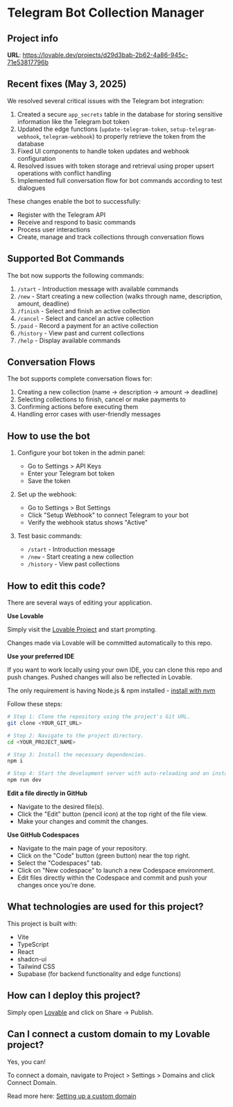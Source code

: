 
# Telegram Bot Collection Manager

## Project info

**URL**: https://lovable.dev/projects/d29d3bab-2b62-4a86-945c-71e53817796b

## Recent fixes (May 3, 2025)

We resolved several critical issues with the Telegram bot integration:

1. Created a secure `app_secrets` table in the database for storing sensitive information like the Telegram bot token
2. Updated the edge functions (`update-telegram-token`, `setup-telegram-webhook`, `telegram-webhook`) to properly retrieve the token from the database
3. Fixed UI components to handle token updates and webhook configuration
4. Resolved issues with token storage and retrieval using proper upsert operations with conflict handling
5. Implemented full conversation flow for bot commands according to test dialogues

These changes enable the bot to successfully:
- Register with the Telegram API
- Receive and respond to basic commands
- Process user interactions
- Create, manage and track collections through conversation flows

## Supported Bot Commands

The bot now supports the following commands:

1. `/start` - Introduction message with available commands
2. `/new` - Start creating a new collection (walks through name, description, amount, deadline)
3. `/finish` - Select and finish an active collection
4. `/cancel` - Select and cancel an active collection
5. `/paid` - Record a payment for an active collection
6. `/history` - View past and current collections
7. `/help` - Display available commands

## Conversation Flows

The bot supports complete conversation flows for:

1. Creating a new collection (name → description → amount → deadline)
2. Selecting collections to finish, cancel or make payments to
3. Confirming actions before executing them
4. Handling error cases with user-friendly messages

## How to use the bot

1. Configure your bot token in the admin panel:
   - Go to Settings > API Keys
   - Enter your Telegram bot token
   - Save the token

2. Set up the webhook:
   - Go to Settings > Bot Settings
   - Click "Setup Webhook" to connect Telegram to your bot
   - Verify the webhook status shows "Active"

3. Test basic commands:
   - `/start` - Introduction message
   - `/new` - Start creating a new collection
   - `/history` - View past collections

## How to edit this code?

There are several ways of editing your application.

**Use Lovable**

Simply visit the [Lovable Project](https://lovable.dev/projects/d29d3bab-2b62-4a86-945c-71e53817796b) and start prompting.

Changes made via Lovable will be committed automatically to this repo.

**Use your preferred IDE**

If you want to work locally using your own IDE, you can clone this repo and push changes. Pushed changes will also be reflected in Lovable.

The only requirement is having Node.js & npm installed - [install with nvm](https://github.com/nvm-sh/nvm#installing-and-updating)

Follow these steps:

```sh
# Step 1: Clone the repository using the project's Git URL.
git clone <YOUR_GIT_URL>

# Step 2: Navigate to the project directory.
cd <YOUR_PROJECT_NAME>

# Step 3: Install the necessary dependencies.
npm i

# Step 4: Start the development server with auto-reloading and an instant preview.
npm run dev
```

**Edit a file directly in GitHub**

- Navigate to the desired file(s).
- Click the "Edit" button (pencil icon) at the top right of the file view.
- Make your changes and commit the changes.

**Use GitHub Codespaces**

- Navigate to the main page of your repository.
- Click on the "Code" button (green button) near the top right.
- Select the "Codespaces" tab.
- Click on "New codespace" to launch a new Codespace environment.
- Edit files directly within the Codespace and commit and push your changes once you're done.

## What technologies are used for this project?

This project is built with:

- Vite
- TypeScript
- React
- shadcn-ui
- Tailwind CSS
- Supabase (for backend functionality and edge functions)

## How can I deploy this project?

Simply open [Lovable](https://lovable.dev/projects/d29d3bab-2b62-4a86-945c-71e53817796b) and click on Share -> Publish.

## Can I connect a custom domain to my Lovable project?

Yes, you can!

To connect a domain, navigate to Project > Settings > Domains and click Connect Domain.

Read more here: [Setting up a custom domain](https://docs.lovable.dev/tips-tricks/custom-domain#step-by-step-guide)
